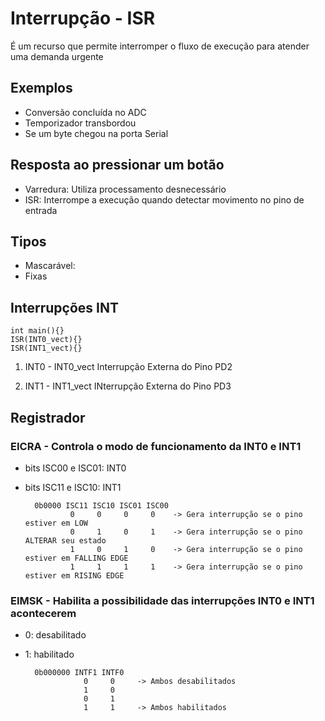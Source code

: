 # Interrupção - ISR
É um recurso que permite interromper o fluxo de execução para atender uma demanda urgente
## Exemplos
- Conversão concluída no ADC
- Temporizador transbordou
- Se um byte chegou na porta Serial

## Resposta ao pressionar um botão
- Varredura: Utiliza processamento desnecessário
- ISR: Interrompe a execução quando detectar movimento no pino de entrada

## Tipos
- Mascarável: 
- Fixas

## Interrupções INT

    int main(){}
    ISR(INT0_vect){}
    ISR(INT1_vect){}

1. INT0 - INT0_vect
Interrupção Externa do Pino PD2

2. INT1 - INT1_vect
INterrupção Externa do Pino PD3

## Registrador
### EICRA - Controla o modo de funcionamento da INT0 e INT1
- bits ISC00 e ISC01: INT0
- bits ISC11 e ISC10: INT1

        0b0000 ISC11 ISC10 ISC01 ISC00
                0     0     0     0    -> Gera interrupção se o pino estiver em LOW
                0     1     0     1    -> Gera interrupção se o pino ALTERAR seu estado
                1     0     1     0    -> Gera interrupção se o pino estiver em FALLING EDGE
                1     1     1     1    -> Gera interrupção se o pino estiver em RISING EDGE

### EIMSK - Habilita a possibilidade das interrupções INT0 e INT1 acontecerem
- 0: desabilitado
- 1: habilitado

        0b000000 INTF1 INTF0
                   0     0     -> Ambos desabilitados
                   1     0
                   0     1
                   1     1     -> Ambos habilitados